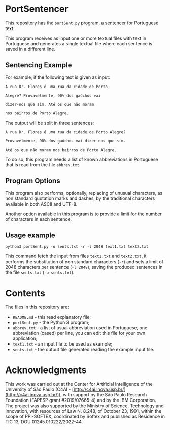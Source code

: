 # PortSentencer
This repository has the `portSent.py` program, a sentencer for Portuguese text.

This program receives as input one or more textual files with text in Portuguese and generates a single textual file where each sentence is saved in a different line.

## Sentencing Example
For example, if the following text is given as input:

`A rua Dr. Flores é uma rua da cidade de Porto`

`Alegre? Provavelmente, 90% dos gaúchos vai`

`dizer-nos que sim. Até os que não moram`

`nos bairros de Porto Alegre.`

The output will be split in three sentences:

`A rua Dr. Flores é uma rua da cidade de Porto Alegre?`

`Provavelmente, 90% dos gaúchos vai dizer-nos que sim.`

`Até os que não moram nos bairros de Porto Alegre.`

To do so, this program needs a list of known abbreviations in Portuguese that is read from the file `abbrev.txt`.

## Program Options
This program also performs, optionally, replacing of unusual characters, as non standard quotation marks and dashes, by the traditional characters available in both ASCII and UTF-8.

Another option available in this program is to provide a limit for the number of characters in each sentence.

## Usage example
`python3 portSent.py -o sents.txt -r -l 2048 text1.txt text2.txt`

This command fetch the input from files `text1.txt` and `text2.txt`, it performs the substitution of non standard characters (`-r`) and sets a limit of 2048 characters per sentence (`-l 2048`), saving the produced sentences in the file `sents.txt` (`-o sents.txt`).

# Contents
The files in this repository are:
- `README.md` - this read explanatory file;
- `portSent.py` - the Python 3 program;
- `abbrev.txt` - a list of usual abbreviation used in Portuguese, one abbreviation (cased) per line, you can edit this file for your own application;
- `text1.txt` - an input file to be used as example;
- `sents.txt` - the output file generated reading the example input file.

# Acknowledgments
This work was carried out at the Center for Artificial Intelligence of the University of São Paulo (C4AI - [http://c4ai.inova.usp.br/](http://c4ai.inova.usp.br/)), with support by the São Paulo Research Foundation (FAPESP grant #2019/07665-4) and by the IBM Corporation. The project was also supported by the Ministry of Science, Technology and Innovation, with resources of Law N. 8.248, of October 23, 1991, within the scope of PPI-SOFTEX, coordinated by Softex and published as Residence in TIC 13, DOU 01245.010222/2022-44.

